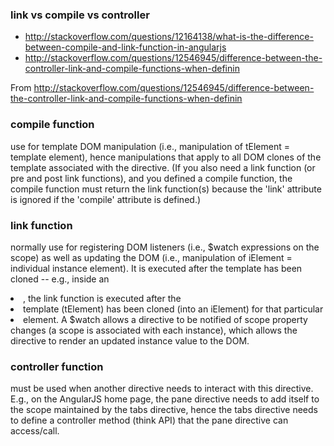 ### link vs compile vs controller 

* http://stackoverflow.com/questions/12164138/what-is-the-difference-between-compile-and-link-function-in-angularjs
* http://stackoverflow.com/questions/12546945/difference-between-the-controller-link-and-compile-functions-when-definin



From http://stackoverflow.com/questions/12546945/difference-between-the-controller-link-and-compile-functions-when-definin
### **compile function**
use for template DOM manipulation (i.e., manipulation of tElement = template element), hence manipulations that apply to all DOM clones of the template associated with the directive. (If you also need a link function (or pre and post link functions), and you defined a compile function, the compile function must return the link function(s) because the 'link' attribute is ignored if the 'compile' attribute is defined.)

### link function

normally use for registering DOM listeners (i.e., $watch expressions on the scope) as well as updating the DOM (i.e., manipulation of iElement = individual instance element). It is executed after the template has been cloned -- e.g., inside an <li ng-repeat...>, the link function is executed after the <li> template (tElement) has been cloned (into an iElement) for that particular <li> element. A $watch allows a directive to be notified of scope property changes (a scope is associated with each instance), which allows the directive to render an updated instance value to the DOM.

### controller function
must be used when another directive needs to interact with this directive. E.g., on the AngularJS home page, the pane directive needs to add itself to the scope maintained by the tabs directive, hence the tabs directive needs to define a controller method (think API) that the pane directive can access/call. 